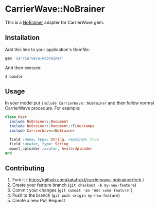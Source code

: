 # CarrierWave::NoBrainer

This is a [NoBrainer](https://github.com/nviennot/nobrainer) adapter for CarrierWave gem.

## Installation

Add this line to your application's Gemfile:

```ruby
gem 'carrierwave-nobrainer'
```

And then execute:

    $ bundle

## Usage

In your model put `include CarrierWave::NoBrainer` and then follow normal CarrierWave
procedure. For example:

```ruby
class User
  include NoBrainer::Document
  include NoBrainer::Document::Timestamps
  include CarrierWave::NoBrainer

  field :name, type: String, required: true
  field :avatar, type: String
  mount_uploader :avatar, AvatarUploader
end
```

## Contributing

1. Fork it ( https://github.com/katafrakt/carrierwave-nobrainer/fork )
2. Create your feature branch (`git checkout -b my-new-feature`)
3. Commit your changes (`git commit -am 'Add some feature'`)
4. Push to the branch (`git push origin my-new-feature`)
5. Create a new Pull Request

